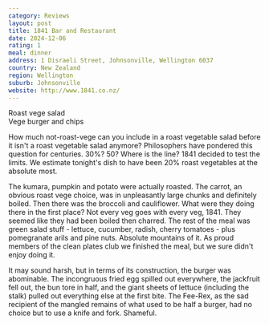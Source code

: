```yaml
---
category: Reviews
layout: post
title: 1841 Bar and Restaurant
date: 2024-12-06
rating: 1
meal: dinner
address: 1 Disraeli Street, Johnsonville, Wellington 6037
country: New Zealand
region: Wellington
suburb: Johnsonville
website: http://www.1841.co.nz/
---
```

Roast vege salad  
Vege burger and chips  

How much not-roast-vege can you include in a roast vegetable salad before it isn't a roast vegetable salad anymore? Philosophers have pondered this question for centuries. 30%? 50? Where is the line? 1841 decided to test the limits. We estimate tonight's dish to have been 20% roast vegetables at the absolute most. 

The kumara, pumpkin and potato were actually roasted. The carrot, an obvious roast vege choice, was in unpleasantly large chunks and definitely boiled. Then there was the broccoli and cauliflower. What were they doing there in the first place? Not every veg goes with every veg, 1841. They seemed like they had been boiled then charred. The rest of the meal was green salad stuff - lettuce, cucumber, radish, cherry tomatoes - plus pomegranate arils and pine nuts. Absolute mountains of it. As proud members of the clean plates club we finished the meal, but we sure didn't enjoy doing it. 

It may sound harsh, but in terms of its construction, the burger was abominable. The incongruous fried egg spilled out everywhere, the jackfruit fell out, the bun tore in half, and the giant sheets of lettuce (including the stalk) pulled out everything else at the first bite. The Fee-Rex, as the sad recipient of the mangled remains of what used to be half a burger, had no choice but to use a knife and fork. Shameful. 
